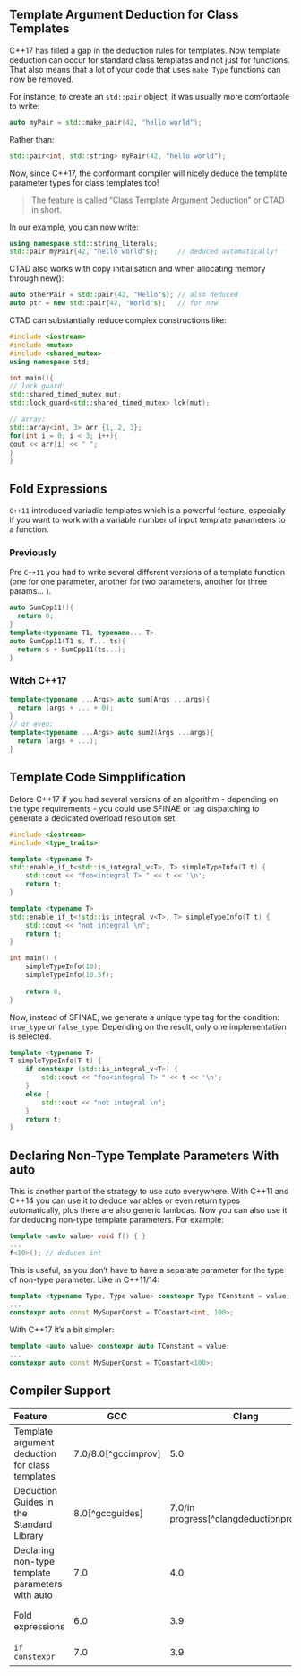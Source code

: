 ## Template Argument Deduction for Class Templates


C++17 has filled a gap in the deduction rules for templates. Now template deduction can occur for standard class templates and not just for functions. That also means that a lot of your code that uses <code>make_Type</code> functions can now be removed.

For instance, to create an <code>std::pair</code> object, it was usually more comfortable to write:
```c++
auto myPair = std::make_pair(42, "hello world");
```
Rather than:
```c++
std::pair<int, std::string> myPair(42, "hello world");
```

Now, since C++17, the conformant compiler will nicely deduce the template parameter types for class templates too!

> The feature is called “Class Template Argument Deduction” or CTAD in short.

In our example, you can now write:
```c++
using namespace std::string_literals;
std::pair myPair{42, "hello world"s};     // deduced automatically!
```
CTAD also works with copy initialisation and when allocating memory through new():
```c++
auto otherPair = std::pair{42, "Hello"s}; // also deduced
auto ptr = new std::pair{42, "World"s};   // for new
```

CTAD can substantially reduce complex constructions like:

```c++
#include <iostream>
#include <mutex>
#include <shared_mutex>
using namespace std;

int main(){
// lock guard:
std::shared_timed_mutex mut;
std::lock_guard<std::shared_timed_mutex> lck(mut);

// array:
std::array<int, 3> arr {1, 2, 3};
for(int i = 0; i < 3; i++){
cout << arr[i] << " ";
}
}
```

## Fold Expressions

<code>C++11</code> introduced variadic templates which is a powerful feature, especially if you want to work with a variable number of input template parameters to a function.

### Previously

Pre <code>C++11</code> you had to write several different versions of a template function (one for one parameter, another for two parameters, another for three params… ).

```c++
auto SumCpp11(){
  return 0;
}
template<typename T1, typename... T>
auto SumCpp11(T1 s, T... ts){
  return s + SumCpp11(ts...);
}
```

### Witch C++17

```c++
template<typename ...Args> auto sum(Args ...args){
  return (args + ... + 0);
}
// or even:
template<typename ...Args> auto sum2(Args ...args){
  return (args + ...);
}
```

## Template Code Simpplification

Before C++17 if you had several versions of an algorithm - depending on the type requirements - y​ou could use SFINAE or tag dispatching to generate a dedicated overload resolution set.

```c++
#include <iostream>
#include <type_traits>

template <typename T>
std::enable_if_t<std::is_integral_v<T>, T> simpleTypeInfo(T t) {
    std::cout << "foo<integral T> " << t << '\n';
    return t;
}

template <typename T>
std::enable_if_t<!std::is_integral_v<T>, T> simpleTypeInfo(T t) {
    std::cout << "not integral \n";
    return t;
}

int main() {
    simpleTypeInfo(10);
    simpleTypeInfo(10.5f);
    
    return 0;
}
```

Now, instead of SFINAE, we generate a unique type tag for the condition: <code>true_type</code> or <code>false_type</code>. Depending on the result, only one implementation is selected.

```c++
template <typename T>
T simpleTypeInfo(T t) {
    if constexpr (std::is_integral_v<T>) {
        std::cout << "foo<integral T> " << t << '\n';
    }
    else {
        std::cout << "not integral \n";
    }
    return t;
}
```

## Declaring Non-Type Template Parameters With auto

This is another part of the strategy to use auto everywhere. With C++11 and C++14 you can use it to deduce variables or even return types automatically, plus there are also generic lambdas. Now you can also use it for deduci​ng non-type template parameters. For example:

```c++
template <auto value> void f() { }
...
f<10>(); // deduces int
```

This is useful, as you don’t have to have a separate parameter for the type of non-type parameter. Like in C++11/14:

```c++
template <typename Type, Type value> constexpr Type TConstant = value;
...
constexpr auto const MySuperConst = TConstant<int, 100>;
```

With C++17 it’s a bit simpler:

```c++
template <auto value> constexpr auto TConstant = value;
...
constexpr auto const MySuperConst = TConstant<100>;
```

## Compiler Support

| Feature |	GCC |	Clang |	MSVC  |
| :------ | ------- | ------- | ----: |
| Template argument deduction for class templates | 7.0/8.0[^gccimprov] | 5.0 |	VS 2017 15.7 |
| Deduction Guides in the Standard Library | 8.0[^gccguides] | 7.0/in progress[^clangdeductionprogress] | VS 2017 15.7 |
| Declaring non-type template parameters with auto | 7.0 | 4.0 | VS 2017 15.7 |
| Fold expressions | 6.0 | 3.9 | VS 2017 15.5 |
| <code>if constexpr</code> | 7.0 | 3.9 | VS 2017 |


